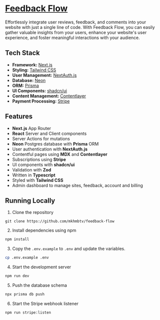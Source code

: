 # [Feedback Flow](https://feedback-flow-phi.vercel.app/)

Effortlessly integrate user reviews, feedback, and comments into your website with just a single line of code.
With Feedback Flow, you can easily gather valuable insights from your users, enhance your website's user experience, and foster meaningful interactions with your audience.

## Tech Stack

- **Framework:** [Next.js](https://nextjs.org)
- **Styling:** [Tailwind CSS](https://tailwindcss.com)
- **User Management:** [NextAuth.js](https://next-auth.js.org/)
- **Database:** [Neon](https://neon.tech/)
- **ORM:** [Prisma](https://prisma.io)
- **UI Components:** [shadcn/ui](https://ui.shadcn.com)
- **Content Management:** [Contentlayer](https://www.contentlayer.dev)
- **Payment Processing:** [Stripe](https://stripe.com)

## Features

- **Next.js** App Router
- **React** Server and Client components
- Server Actions for mutations
- **Neon** Postgres database with **Prisma** ORM
- User authentication with **NextAuth.js**
- Contentful pages using **MDX** and **Contentlayer**
- Subscriptions using **Stripe**
- UI components with **shadcn/ui**
- Validation with **Zod**
- Written in **Typescript**
- Styled with **Tailwind CSS**
- Admin dashboard to manage sites, feedback, account and billing

## Running Locally

1. Clone the repository

```bashe
git clone https://github.com/mkhmbtv/feedback-flow
```

2. Install dependencies using npm

```bash
npm install
```

3. Copy the `.env.example` to `.env` and update the variables.

```bash
cp .env.example .env
```

4. Start the development server

```bash
npm run dev
```

5. Push the database schema

```bash
npx prisma db push
```

6. Start the Stripe webhook listener

```bash
npm run stripe:listen
```
